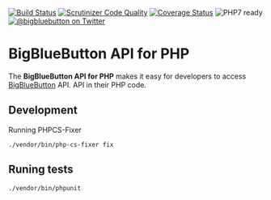 [![Build Status](https://travis-ci.org/bigbluebutton/bigbluebutton-api-php.svg?branch=master)](https://travis-ci.org/bigbluebutton/bigbluebutton-api-php)
[![Scrutinizer Code Quality](https://scrutinizer-ci.com/g/bigbluebutton/bigbluebutton-api-php/badges/quality-score.png?b=master)](https://scrutinizer-ci.com/g/bigbluebutton/bigbluebutton-api-php/?branch=master)
[![Coverage Status](https://coveralls.io/repos/github/bigbluebutton/bigbluebutton-api-php/badge.svg?branch=master)](https://coveralls.io/github/bigbluebutton/bigbluebutton-api-php?branch=master)
![PHP7 ready](https://img.shields.io/badge/PHP7-ready-green.svg)
[![@bigbluebutton on Twitter](https://img.shields.io/badge/twitter-%40bigbluebutton-blue.svg?style=flat)](https://twitter.com/bigbluebutton)



# BigBlueButton API for PHP

The **BigBlueButton API for PHP** makes it easy for developers to access [BigBlueButton][bbb] API.
API in their PHP code.

## Development

Running PHPCS-Fixer

```
./vendor/bin/php-cs-fixer fix
```

## Runing tests

```
./vendor/bin/phpunit
```

[bbb]: http://bigbluebutton.org